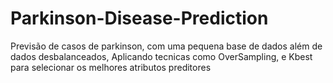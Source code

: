 # Parkinson-Disease-Prediction

Previsão de casos de parkinson, com uma pequena base de dados além de dados desbalanceados, Aplicando tecnicas como OverSampling, e Kbest para selecionar os melhores atributos preditores
